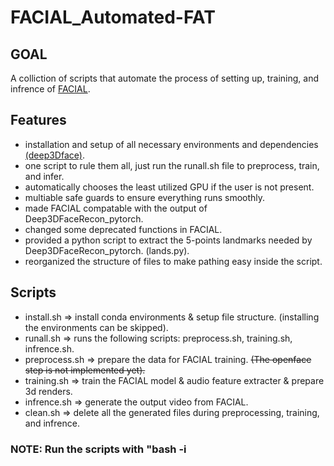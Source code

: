 # FACIAL_Automated-FAT
## GOAL
A colliction of scripts that automate the process of setting up, training, and infrence of [FACIAL](https://github.com/zhangchenxu528/FACIAL).

## Features
- installation and setup of all necessary environments and dependencies [(deep3Dface)](https://github.com/sicxu/Deep3DFaceRecon_pytorch).
- one script to rule them all, just run the runall.sh file to preprocess, train, and infer.
- automatically chooses the least utilized GPU if the user is not present.
- multiable safe guards to ensure everything runs smoothly.
- made FACIAL compatable with the output of Deep3DFaceRecon_pytorch.
- changed some deprecated functions in FACIAL.
- provided a python script to extract the 5-points landmarks needed by Deep3DFaceRecon_pytorch. (lands.py).
- reorganized the structure of files to make pathing easy inside the script.

## Scripts
- install.sh => install conda environments & setup file structure. (installing the environments can be skipped).
- runall.sh => runs the following scripts: preprocess.sh, training.sh, infrence.sh.
- preprocess.sh => prepare the data for FACIAL training. ~~(The openface step is not implemented yet).~~
- training.sh => train the FACIAL model & audio feature extracter & prepare 3d renders.
- infrence.sh => generate the output video from FACIAL.
- clean.sh => delete all the generated files during preprocessing, training, and infrence.
### **NOTE: Run the scripts with "bash -i <script name>"**

## prerequisite
- download the [models](https://drive.google.com/drive/folders/1-ln5VrxMqeKW8jttkqqKhzoF37aCYq4g?usp=share_link) and place them inside ./FACIAL_Automated-FAT/models.
- ffmpeg
- anaconda
- docker

## if openface fails during preprocess
comment out from line 11 to line 37 inside preprocess.sh, then download openface in [windows](https://github.com/TadasBaltrusaitis/OpenFace/wiki/Windows-Installation) and follow these steps:
- open "cmd" from the search bar.
- navigate to "OpenFace_2.2.0_win_x64" by writing
"cd Desktop/OpenFace_2.2.0_win_x64" in the cmd terminal.
- write "FeatureExtraction.exe -fdir <path_to_image_folders>"
- after the program is finished open the "OpenFace_2.2.0_win_x64" in 
window explorer and go to "processed" folder.
- inside "processed" folder you will find a csv file with the same name
as the image folders.
### **NOTE: before placing the .csv file in train1_openface rename it into "train1_512_audio.csv"**

## NOTES
- Please ensure that the video file is named (train1.mp4) & audio file is (test1.wav) and place them inside FACIAL/video_preprocess.
- ~~unfortunately I couldn't add the [openface](https://github.com/TadasBaltrusaitis/OpenFace) in the preprocess pipeline.~~ openface is added in the preprocess step through [docker](https://hub.docker.com/r/algebr/openface)
- This script and conda env are tested on ubuntu 20.04LTS.
